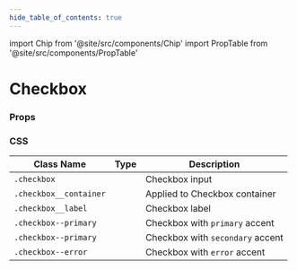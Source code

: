 ```yaml
---
hide_table_of_contents: true
---
```


import Chip from '@site/src/components/Chip'
import PropTable from '@site/src/components/PropTable'

# Checkbox

### Props
<PropTable displayName="Checkbox"/>

### CSS

| Class Name             | Type                   | Description                      |
|------------------------|------------------------|----------------------------------|
| `.checkbox`            | <Chip />               | Checkbox input                   |
| `.checkbox__container` | <Chip />               | Applied to Checkbox container    |
| `.checkbox__label`     | <Chip/>                | Checkbox label                   |
| `.checkbox--primary`   | <Chip type='variant'/> | Checkbox with `primary` accent   |
| `.checkbox--primary`   | <Chip type='variant'/> | Checkbox with `secondary` accent |
| `.checkbox--error`     | <Chip type='variant'/> | Checkbox with `error` accent     |
